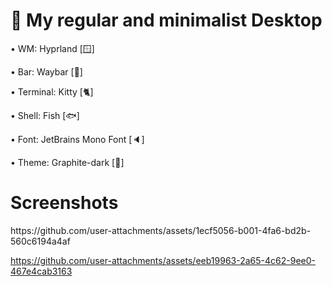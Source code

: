 <h1>🌟 My regular and minimalist Desktop</h1>



• WM: Hyprland [🪟]

• Bar: Waybar [🎲]

• Terminal: Kitty [🐈]

• Shell: Fish [🐟]

• Font: JetBrains Mono Font [🔈]

• Theme: Graphite-dark [🧢]



<h1>Screenshots</h1>
https://github.com/user-attachments/assets/1ecf5056-b001-4fa6-bd2b-560c6194a4af

https://github.com/user-attachments/assets/eeb19963-2a65-4c62-9ee0-467e4cab3163
